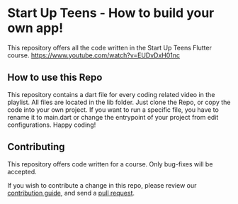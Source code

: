 # Start Up Teens - How to build your own app!

This repository offers all the code written in the Start Up Teens Flutter course.
https://www.youtube.com/watch?v=EUDvDxH01nc

## How to use this Repo

This repository contains a dart file for every coding related video in the playlist.
All files are located in the lib folder. Just clone the Repo, or copy the code into your own project.
If you want to run a specific file, you have to rename it to main.dart or change the entrypoint of your project from edit configurations.
Happy coding!

## Contributing

This repository offers code written for a course. Only bug-fixes will be accepted.

If you wish to contribute a change in this repo,
please review our [contribution guide](https://github.com/simpleclub/startup_teens_flutter/blob/master/CONTRIBUTING.md),
and send a [pull request](https://github.com/simpleclub/startup_teens_flutter/pulls).
